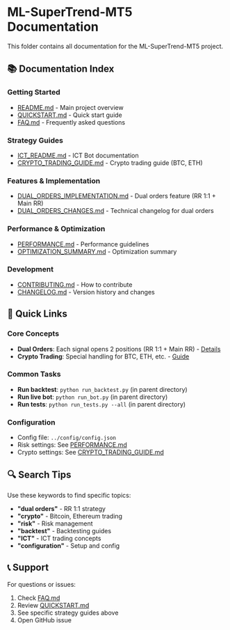 # ML-SuperTrend-MT5 Documentation

This folder contains all documentation for the ML-SuperTrend-MT5 project.

## 📚 Documentation Index

### Getting Started
- [README.md](../README.md) - Main project overview
- [QUICKSTART.md](QUICKSTART.md) - Quick start guide
- [FAQ.md](FAQ.md) - Frequently asked questions

### Strategy Guides
- [ICT_README.md](ICT_README.md) - ICT Bot documentation
- [CRYPTO_TRADING_GUIDE.md](CRYPTO_TRADING_GUIDE.md) - Crypto trading guide (BTC, ETH)

### Features & Implementation
- [DUAL_ORDERS_IMPLEMENTATION.md](DUAL_ORDERS_IMPLEMENTATION.md) - Dual orders feature (RR 1:1 + Main RR)
- [DUAL_ORDERS_CHANGES.md](DUAL_ORDERS_CHANGES.md) - Technical changelog for dual orders

### Performance & Optimization
- [PERFORMANCE.md](PERFORMANCE.md) - Performance guidelines
- [OPTIMIZATION_SUMMARY.md](OPTIMIZATION_SUMMARY.md) - Optimization summary

### Development
- [CONTRIBUTING.md](CONTRIBUTING.md) - How to contribute
- [CHANGELOG.md](CHANGELOG.md) - Version history and changes

## 📖 Quick Links

### Core Concepts
- **Dual Orders**: Each signal opens 2 positions (RR 1:1 + Main RR) - [Details](DUAL_ORDERS_IMPLEMENTATION.md)
- **Crypto Trading**: Special handling for BTC, ETH, etc. - [Guide](CRYPTO_TRADING_GUIDE.md)

### Common Tasks
- **Run backtest**: `python run_backtest.py` (in parent directory)
- **Run live bot**: `python run_bot.py` (in parent directory)
- **Run tests**: `python run_tests.py --all` (in parent directory)

### Configuration
- Config file: `../config/config.json`
- Risk settings: See [PERFORMANCE.md](PERFORMANCE.md)
- Crypto settings: See [CRYPTO_TRADING_GUIDE.md](CRYPTO_TRADING_GUIDE.md)

## 🔍 Search Tips

Use these keywords to find specific topics:
- **"dual orders"** - RR 1:1 strategy
- **"crypto"** - Bitcoin, Ethereum trading
- **"risk"** - Risk management
- **"backtest"** - Backtesting guides
- **"ICT"** - ICT trading concepts
- **"configuration"** - Setup and config

## 📞 Support

For questions or issues:
1. Check [FAQ.md](FAQ.md)
2. Review [QUICKSTART.md](QUICKSTART.md)
3. See specific strategy guides above
4. Open GitHub issue
